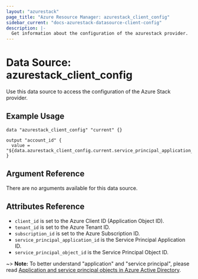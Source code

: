 ```yaml
---
layout: "azurestack"
page_title: "Azure Resource Manager: azurestack_client_config"
sidebar_current: "docs-azurestack-datasource-client-config"
description: |-
  Get information about the configuration of the azurestack provider.
---
```


# Data Source: azurestack_client_config

Use this data source to access the configuration of the Azure Stack
provider.

## Example Usage

```hcl
data "azurestack_client_config" "current" {}

output "account_id" {
  value = "${data.azurestack_client_config.current.service_principal_application_id}"
}
```

## Argument Reference

There are no arguments available for this data source.

## Attributes Reference

* `client_id` is set to the Azure Client ID (Application Object ID).
* `tenant_id` is set to the Azure Tenant ID.
* `subscription_id` is set to the Azure Subscription ID.
* `service_principal_application_id` is the Service Principal Application ID.
* `service_principal_object_id` is the Service Principal Object ID.

~> **Note:** To better understand "application" and "service principal", please read
[Application and service principal objects in Azure Active Directory](https://docs.microsoft.com/en-us/azure/active-directory/develop/active-directory-application-objects).
